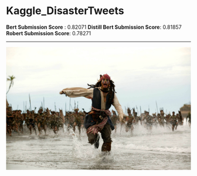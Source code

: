# Kaggle_DisasterTweets


**Bert Submission Score** : 0.82071
**Distill Bert Submission Score**: 0.81857
**Robert Submission Score**: 0.78271



---

![](featured_image.jpg)